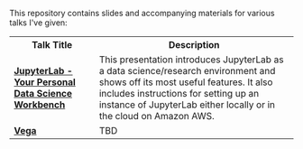 This repository contains slides and accompanying materials for various talks I've given:

<table>
  <tbody>
    <tr>
      <th>Talk Title</th>
      <th>Description</th>
    </tr>
    <tr>
      <td width="30%"><a href="2018-03%20-%20JupyterLab%20-%20Full%20Stack%20Quants"><b>JupyterLab - Your Personal Data Science Workbench</b></a></td>
      <td width="70%">This presentation introduces JupyterLab as a data science/research environment and shows off its most useful features. It also includes instructions for setting up an instance of JupyterLab either locally or in the cloud on Amazon AWS.</td>
    </tr>
    <tr>
      <td width="30%"><a href="2018-07%20-%20Vega%20-%20Full%20Stack%20Quants"><b>Vega</b></a></td>
      <td width="70%">TBD</td>
    </tr>
  </tbody>
</table>
